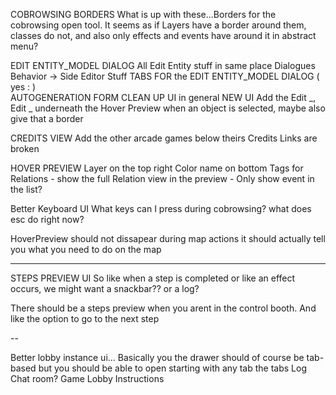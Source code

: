 COBROWSING BORDERS
  What is up with these...Borders for the cobrowsing open tool. It seems as if Layers have a border around them, classes do not, and also only effects and events have around it in abstract menu?

EDIT ENTITY_MODEL DIALOG
  All Edit Entity stuff in same place
  Dialogues
  Behavior -> Side Editor Stuff
  TABS FOR the EDIT ENTITY_MODEL DIALOG ( yes : )  
    AUTOGENERATION FORM
  CLEAN UP UI in general
  NEW UI
    Add the Edit _, Edit _ underneath the Hover Preview when an object is selected, maybe also give that a border

CREDITS VIEW
  Add the other arcade games below theirs
  Credits Links are broken 

HOVER PREVIEW
  Layer on the top right
  Color name on bottom
  Tags
  for Relations - show the full Relation view in the preview - Only show event in the list?

Better Keyboard UI 
  What keys can I press during cobrowsing? what does esc do right now?

HoverPreview should not dissapear during map actions it should actually tell you what you need to do on the map

---

STEPS PREVIEW UI
  So like when a step is completed or like an effect occurs, we might want a snackbar?? or a log?

  There should be a steps preview when you arent in the control booth. And like the option to go to the next step

--

Better lobby instance ui... Basically you the drawer should of course be tab-based but you should be able to open starting with any tab
 the tabs
  Log
  Chat room?
  Game
  Lobby 
  Instructions